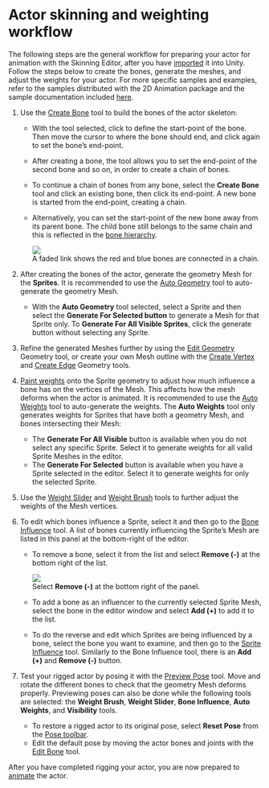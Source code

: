 # Actor skinning and weighting workflow
The following steps are the general workflow for preparing your actor for animation with the Skinning Editor, after you have [imported](PreparingArtwork.md) it into Unity. Follow the steps below to create the bones, generate the meshes, and adjust the weights for your actor. For more specific samples and examples, refer to the samples distributed with the 2D Animation package and the sample documentation included [here](Examples.md).

1. Use the [Create Bone](SkinEdToolsShortcuts.md#bone-tools) tool to build the bones of the actor skeleton:

   - With the tool selected, click to define the start-point of the bone. Then move the cursor to where the bone should end, and click again to set the bone’s end-point.

   - After creating a bone, the tool allows you to set the end-point of the second bone and so on, in order to create a chain of bones.

   - To continue a chain of bones from any bone, select the __Create Bone__ tool and click an existing bone, then click its end-point. A new bone is started from the end-point, creating a chain.

   - Alternatively, you can set the start-point of the new bone away from its parent bone. The child bone still belongs to the same chain and this is reflected in the [bone hierarchy](SpriteVis.md#bone-tab-and-hierarchy-tree).

      ![](images/BoneChain.png)<br/>A faded link shows the red and blue bones are connected in a chain.

1. After creating the bones of the actor, generate the geometry Mesh for the __Sprites__. It is recommended to use the [Auto Geometry](SkinEdToolsShortcuts.md#geometry-tools) tool to auto-generate the geometry Mesh.

   - With the __Auto Geometry__ tool selected, select a Sprite and then select the __Generate For Selected button__ to generate a Mesh for that Sprite only. To __Generate For All Visible Sprites__, click the generate button without selecting any Sprite.

1. Refine the generated Meshes further by using the [Edit Geometry](SkinEdToolsShortcuts.md#geometry-tools) Geometry tool, or create your own Mesh outline with the [Create Vertex](SkinEdToolsShortcuts.md#geometry-tools) and [Create Edge](SkinEdToolsShortcuts.md#geometry-tools) Geometry tools.

1. [Paint weights](SkinEdToolsShortcuts.md#weight-tools) onto the Sprite geometry to adjust how much influence a bone has on the vertices of the Mesh. This affects how the mesh deforms when the actor is animated. It is recommended to use the [Auto Weights](SkinEdToolsShortcuts.md#weight-tools) tool to auto-generate the weights. The __Auto Weights__ tool only generates weights for Sprites that have both a geometry Mesh, and bones intersecting their Mesh:

   - The __Generate For All Visible__ button is available when you do not select any specific Sprite. Select it to generate weights for all valid Sprite Meshes in the editor.
   - The __Generate For Selected__ button is available when you have a Sprite selected in the editor. Select it to generate weights for only the selected Sprite.

1. Use the [Weight Slider](SkinEdToolsShortcuts.md#weight-slider) and [Weight Brush](SkinEdToolsShortcuts.md#weight-brush) tools to further adjust the weights of the Mesh vertices.

1. To edit which bones influence a Sprite, select it and then go to the [Bone Influence](SkinEdToolsShortcuts.md#bone-influences-panel) tool. A list of bones currently influencing the Sprite’s Mesh are listed in this panel at the bottom-right of the editor.

   - To remove a bone, select it from the list and select __Remove (-)__ at the bottom right of the list.

      ![](images/BoneInf_panel.png)<br/>Select __Remove (-)__ at the bottom right of the panel.

   - To add a bone as an influencer to the currently selected Sprite Mesh, select the bone in the editor window and select __Add (+)__ to add it to the list.

   - To do the reverse and edit which Sprites are being influenced by a bone, select the bone you want to examine, and then go to the [Sprite Influence](SkinEdToolsShortcuts.md#sprite-influences-panel) tool. Similarly to the Bone Influence tool, there is an __Add (+)__ and __Remove (-)__ button.

1. Test your rigged actor by posing it with the [Preview Pose](SkinEdToolsShortcuts.md#pose-tools) tool. Move and rotate the different bones to check that the geometry Mesh deforms properly. Previewing poses can also be done while the following tools are selected: the __Weight Brush__, __Weight Slider__, __Bone Influence__, __Auto Weights__, and __Visibility__ tools.

   - To restore a rigged actor to its original pose, select __Reset Pose__ from the [Pose toolbar](SkinEdToolsShortcuts.md#pose-tools).
   - Edit the default pose by moving the actor bones and joints with the [Edit Bone](SkinEdToolsShortcuts.md#bone-tools) tool.

After you have completed rigging your actor, you are now prepared to [animate](Animating-actor.md) the actor.
